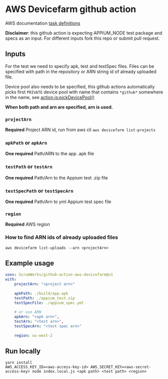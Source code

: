 # AWS Devicefarm github action

AWS documentation [task definitions](https://docs.aws.amazon.com/AWSJavaScriptSDK/latest/AWS/DeviceFarm.html)

**Disclaimer**: this github action is expecting APPIUM_NODE test package and specs as an input. For different inputs fork this repo or submit pull request.

## Inputs

For the test we need to specify apk, test and testSpec files. Files can be specified with path in the repository or ARN string id of already uploaded file.

Device pool also needs to be specified, this github actions automatically picks first `PRIVATE` device pool with name that contains `*github*` somewhere in the name, see [action.js:pickDevicePool()](action.js)


**When both path and arn are specified, arn is used.**


### `projectArn`
**Required** Project ARN id, run from aws cli `aws devicefarm list-projects`

### `apkPath` or `apkArn`
**One required** Path/ARN to the app .apk file

### `testPath` or `testArn`
**One required** Path/Arn to the Appium test .zip file 

### `testSpecPath` or `testSpecArn`
**One required** Path/Arn to yml Appium test spec file

### `region` 
**Required** AWS region

### How to find ARN ids of already uploaded files
```
aws devicefarm list-uploads --arn <projectArn>
```

## Example usage
```yaml
uses: ScrumWorks/github-action-aws-devicefarm@v1
with:
    projectArn: "<project arn>"
    
    apkPath: ./build/app.apk
    testPath: ./appium_test.zip
    testSpecFile: ./appium_spec.yml
    
    # or use ARN
    apkArn: "<apk arn>",
    testArn: "<test arn>",
    testSpecArn: "<test spec arn>"
    
    region: us-west-2
```

## Run locally
```
yarn install
AWS_ACCESS_KEY_ID=<aws-access-key-id> AWS_SECRET_KEY=<aws-secret-access-key> node index.local.js <apk path> <test path> <region>
```